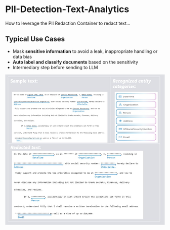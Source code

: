 # PII-Detection-Text-Analytics
How to leverage the PII Redaction Container to redact text...

## Typical Use Cases
- ​Mask **sensitive information** to avoid a leak, inappropriate handling or data bias
- **Auto label and classify documents** based on the sensitivity
- Intermediary step before sending to LLM

![redacted-sample](/images/redacted-sample.jpg)


